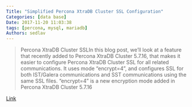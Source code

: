```yaml
---
Title: "Simplified Percona XtraDB Cluster SSL Configuration"
Categories: [data base]
Date: 2017-11-20 11:03:38
tags: [percona, mysql, mariadb]
Authors: sedlav
---
```


> Percona XtraDB Cluster SSLIn this blog post, we’ll look at a feature that recently added to Percona XtraDB Cluster 5.7.16, that makes it easier to configure Percona XtraDB Cluster SSL for all related communications. It uses mode “encrypt=4”, and configures SSL for both IST/Galera communications and SST communications using the same SSL files. “encrypt=4” is a new encryption mode added in Percona XtraDB Cluster 5.7.16

[Link](https://www.percona.com/blog/2017/04/21/simplified-percona-xtradb-cluster-ssl-configuration/)

